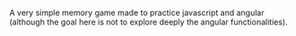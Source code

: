 A very simple memory game made to practice javascript and angular (although the goal here is not to explore deeply the angular functionalities).